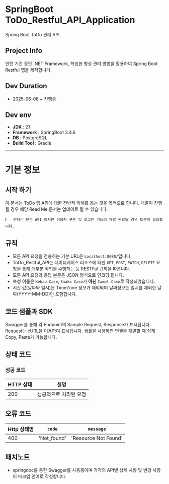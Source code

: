 # SpringBoot ToDo_Restful_API_Application
Spring Boot ToDo 관리 API

## Project Info
인턴 기간 동안 .NET Framework, 학습한 형상 관리 방법을 활용하여 Spring Boot Restful 앱을 제작합니다.

## Dev Duration
- 2025-06-08 ~ 진행중

## Dev env
- __JDK__ : 21
- __Framework__ : SpringBoot 3.4.6
- __DB__ : PostgreSQL
- __Build Tool__ : Gradle

---

# 기본 정보

## 시작 하기
이 문서는 ToDo 앱 API에 대한 전반적 이해를 돕는 것을 목적으로 합니다.
개발이 진행 될 경우 해당 Read Me 문서는 업데이트 될 수 있습니다.

```
❗   현재는 단순 API 이지만 이용자 구분 및 로그인 기능이 개발 완료될 경우 토큰이 필요합니다.
```

## 규칙
- 모든 API 요청을 전송하는 기본 URL은 ```Localhost:8080/```입니다.
- ToDo_Restful_API는 데이터베이스 리소스에 대한 ```GET```, ```POST```, ```PATCH```, ```DELETE``` 요청을 통해 대부분 작업을 수행하는 등 RESTFul 규칙을 따릅니다.
- 모든 API 요청과 응답 본문은 JSON 형식으로 인코딩 됩니다.
- 속성 이름은 ```Kebab Case```, ```Snake Case```가 __아닌__ ```Camel Case```로 작성되었습니다.
- 시간 값(날짜와 일시)은 TimeZone 정보가 제외되며 날짜정보는 일시를 제외한 날짜(YYYY-MM-DD)만 포함합니다.

## 코드 샘플과 SDK
Swagger를 통해 각 Endpoint의 Sample Request, Response가 표시됩니다.
Request는 cURL을 이용하여 표시됩니다.
샘플을 사용하면 연결을 개발할 때 쉽게 Copy, Paste가 가능합니다.

## 상태 코드

### 성공 코드
|HTTP 상태      |설명                         |
|---------------|----------------------------|
|200            |성공적으로 처리된 요청       |

## 오류 코드
|Http 상태명    |```code```             |```message```           |
|---------------|-----------------------|------------------------|
|400            |'Not_found'            |'Resource Not Found'    |



## 패치노트
- springdoc를 통한 Swagger를 사용중이며 각각의 API별 상세 사항 및 변경 사항이 마크업 언어로 작성합니다.
